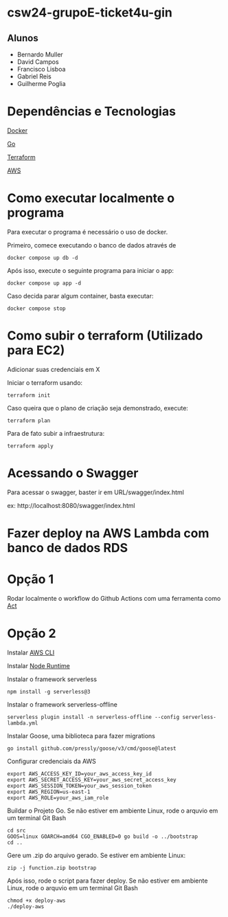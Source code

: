 # csw24-grupoE-ticket4u-gin

## Alunos 
- Bernardo Muller
- David Campos
- Francisco Lisboa
- Gabriel Reis
- Guilherme Poglia
  
# Dependências e Tecnologias
[Docker](https://www.docker.com/)

[Go](https://go.dev/)

[Terraform](https://www.terraform.io/)

[AWS](https://aws.amazon.com/)

# Como executar localmente o programa

Para executar o programa é necessário o uso de docker. 

Primeiro, comece executando o banco de dados através de 

```
docker compose up db -d
```

Após isso, execute o seguinte programa para iniciar o app:

```
docker compose up app -d
```

Caso decida parar algum container, basta executar:
```
docker compose stop
```

# Como subir o terraform (Utilizado para EC2)

Adicionar suas credenciais em X

Iniciar o terraform usando:
```
terraform init
```

Caso queira que o plano de criação seja demonstrado, execute:

```
terraform plan
```

Para de fato subir a infraestrutura:

```
terraform apply
```

# Acessando o Swagger

Para acessar o swagger, baster ir em URL/swagger/index.html 

ex: http://localhost:8080/swagger/index.html

# Fazer deploy na AWS Lambda com banco de dados RDS

# Opção 1
Rodar localmente o workflow do Github Actions com uma ferramenta como [Act](https://github.com/nektos/act)

# Opção 2

Instalar [AWS CLI](https://docs.aws.amazon.com/cli/latest/userguide/getting-started-install.html)

Instalar [Node Runtime](https://nodejs.org)

Instalar o framework serverless

```
npm install -g serverless@3
```

Instalar o framework serverless-offline

```
serverless plugin install -n serverless-offline --config serverless-lambda.yml
```
Instalar Goose, uma biblioteca para fazer migrations

```
go install github.com/pressly/goose/v3/cmd/goose@latest
```

Configurar credenciais da AWS

```
export AWS_ACCESS_KEY_ID=your_aws_access_key_id
export AWS_SECRET_ACCESS_KEY=your_aws_secret_access_key
export AWS_SESSION_TOKEN=your_aws_session_token
export AWS_REGION=us-east-1
export AWS_ROLE=your_aws_iam_role
```

Buildar o Projeto Go. Se não estiver em ambiente Linux, rode o arquvio em um terminal Git Bash

```
cd src
GOOS=linux GOARCH=amd64 CGO_ENABLED=0 go build -o ../bootstrap
cd ..
```

Gere um .zip do arquivo gerado. Se estiver em ambiente Linux:

```
zip -j function.zip bootstrap
```
Após isso, rode o script para fazer deploy. Se não estiver em ambiente Linux, rode o arquvio em um terminal Git Bash

```
chmod +x deploy-aws
./deploy-aws
```

